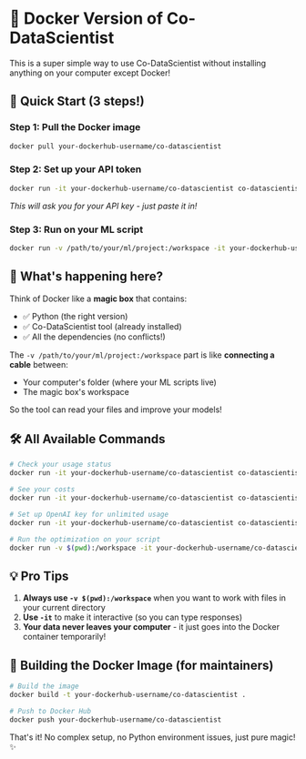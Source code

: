 # 🐳 Docker Version of Co-DataScientist

This is a super simple way to use Co-DataScientist without installing anything on your computer except Docker!

## 🚀 Quick Start (3 steps!)

### Step 1: Pull the Docker image
```bash
docker pull your-dockerhub-username/co-datascientist
```

### Step 2: Set up your API token
```bash
docker run -it your-dockerhub-username/co-datascientist co-datascientist set-token
```
*This will ask you for your API key - just paste it in!*

### Step 3: Run on your ML script
```bash
docker run -v /path/to/your/ml/project:/workspace -it your-dockerhub-username/co-datascientist co-datascientist run your_script.py
```

## 📁 What's happening here?

Think of Docker like a **magic box** that contains:
- ✅ Python (the right version)
- ✅ Co-DataScientist tool (already installed)
- ✅ All the dependencies (no conflicts!)

The `-v /path/to/your/ml/project:/workspace` part is like **connecting a cable** between:
- Your computer's folder (where your ML scripts live)
- The magic box's workspace

So the tool can read your files and improve your models!

## 🛠️ All Available Commands

```bash
# Check your usage status
docker run -it your-dockerhub-username/co-datascientist co-datascientist status

# See your costs
docker run -it your-dockerhub-username/co-datascientist co-datascientist costs

# Set up OpenAI key for unlimited usage
docker run -it your-dockerhub-username/co-datascientist co-datascientist openai-key

# Run the optimization on your script
docker run -v $(pwd):/workspace -it your-dockerhub-username/co-datascientist co-datascientist run my_model.py
```

## 💡 Pro Tips

1. **Always use `-v $(pwd):/workspace`** when you want to work with files in your current directory
2. **Use `-it`** to make it interactive (so you can type responses)
3. **Your data never leaves your computer** - it just goes into the Docker container temporarily!

## 🔧 Building the Docker Image (for maintainers)

```bash
# Build the image
docker build -t your-dockerhub-username/co-datascientist .

# Push to Docker Hub
docker push your-dockerhub-username/co-datascientist
```

That's it! No complex setup, no Python environment issues, just pure magic! ✨ 